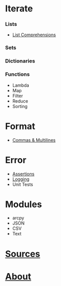 # Iterate

### Lists
- [List Comprehensions](./listComprehensions.html)

### Sets

### Dictionaries

### Functions
- Lambda
- Map
- Filter
- Reduce
- Sorting

# Format
- [Commas & Multilines](./commasMultiline.html)
	
# Error
- [Assertions](./assertions.html)
- [Logging](./logging.html)
- Unit Tests

# Modules
- arcpy
- JSON
- CSV
- Text

# [Sources](./sources.html)
# [About](./about.html)
